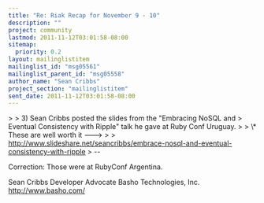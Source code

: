 ```yaml
---
title: "Re: Riak Recap for November 9 - 10"
description: ""
project: community
lastmod: 2011-11-12T03:01:58-08:00
sitemap:
  priority: 0.2
layout: mailinglistitem
mailinglist_id: "msg05561"
mailinglist_parent_id: "msg05558"
author_name: "Sean Cribbs"
project_section: "mailinglistitem"
sent_date: 2011-11-12T03:01:58-08:00
---
```



&gt;
&gt; 3) Sean Cribbs posted the slides from the "Embracing NoSQL and
&gt; Eventual Consistency with Ripple" talk he gave at Ruby Conf Uruguay.
&gt;
&gt; \\* These are well worth it ---&gt;
&gt;
&gt; http://www.slideshare.net/seancribbs/embrace-nosql-and-eventual-consistency-with-ripple
&gt; --


Correction: Those were at RubyConf Argentina.

Sean Cribbs 
Developer Advocate
Basho Technologies, Inc.
http://www.basho.com/
